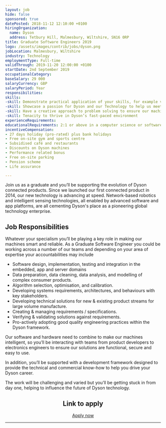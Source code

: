 ```yaml
---
layout: job
hide: false
sponsored: true
datePosted: 2018-11-12 12:10:00 +0100
hiringOrganization:
  name: Dyson
  address: Tetbury Hill, Malmesbury, Wiltshire, SN16 0RP
title: Graduate Software Engineers 2019
logo: /assets/images/contrib/jobs/dyson.png
jobLocation: Malmesbury, Wiltshire
industry: Technology
employmentType: Full-time
validThrough: 2019-11-20 12:00:00 +0100
startDate: 2nd September 2019
occupationalCategory:
baseSalary: 29 000
salaryCurrency: GBP
salaryPeriod: Year
responsibilities:
skills:
-skill: Demonstrate practical application of your skills, for example via online portfolio
-skill: Showcase a passion for Dyson and our Technology to help us meet our ambitious future plans
-skill: Have a creative approach to problem solving to ensure our machines are better
-skill: Tenacity to thrive in Dyson’s fast-paced environment
experienceRequirements:
educationalRequirements: 2:1 or above in a computer science or software engineering (or related) degree
incentiveCompensation:
- 27 days holiday (pro-rated) plus bank holidays
- Free on-site gym and sports centre
- Subsidised café and restaurants
- Discounts on Dyson machines
- Performance related bonus
- Free on-site parking
- Pension scheme
- Life assurance

---
```


Join us as a graduate and you’ll be supporting the evolution of Dyson connected products. Since we launched our first connected product in 2014, our new technology is advancing at speed. Network-based robotics and intelligent sensing technologies, all enabled by advanced software and app platforms, are all cementing Dyson's place as a pioneering global technology enterprise.

## Job Responsibilities
Whatever your specialism you’ll be playing a key role in making our machines smart and reliable. As a Graduate Software Engineer you could be working across a number of our teams and depending on your area of expertise your accountabilities may include

- Software design, implementation, testing and integration in the embedded, app and server domains
- Data preparation, data cleaning, data analysis, and modelling of complex consumer products.
- Algorithm selection, optimisation, and calibration.
- Developing systems requirements, architectures, and behaviours with key stakeholders.
- Developing technical solutions for new & existing product streams for large volume manufacture.
- Creating & managing requirements / specifications.
- Verifying & validating solutions against requirements.
- Pro-actively adopting good quality engineering practices within the Dyson framework.

Our software and hardware need to combine to make our machines intelligent, so you’ll be interacting with teams from product developers to electronics engineers to ensure our solutions are functional, secure and easy to use.

In addition, you’ll be supported with a development framework designed to provide the technical and commercial know-how to help you drive your Dyson career.

The work will be challenging and varied but you’ll be getting stuck in from day one, helping to influence the future of Dyson technology.

<div class="to-apply" style="text-align: center">
  <h2>Link to apply</h2>
  <a class="btn btn--dark" style="margin: 20px" href="https://careers.dyson.com/">
      Apply now
  </a>
</div>

---
